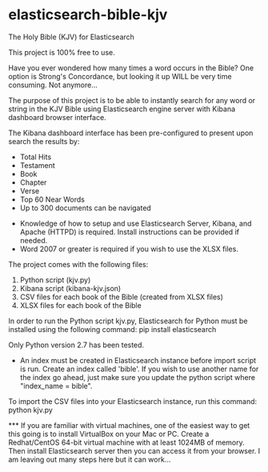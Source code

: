 elasticsearch-bible-kjv
=======================

The Holy Bible (KJV) for Elasticsearch

This project is 100% free to use.

Have you ever wondered how many times a word occurs in the Bible? One option is Strong's Concordance, but looking it up WILL be very time consuming. Not anymore...

The purpose of this project is to be able to instantly search for any word or string in the KJV Bible using Elasticsearch engine server with Kibana dashboard browser interface.

The Kibana dashboard interface has been pre-configured to present upon search the results by:
- Total Hits
- Testament
- Book
- Chapter
- Verse
- Top 60 Near Words
- Up to 300 documents can be navigated

* Knowledge of how to setup and use Elasticsearch Server, Kibana, and Apache (HTTPD) is required. Install instructions can be provided if needed.
* Word 2007 or greater is required if you wish to use the XLSX files.

The project comes with the following files:
1. Python script (kjv.py)
2. Kibana script (kibana-kjv.json)
3. CSV files for each book of the Bible (created from XLSX files)
4. XLSX files for each book of the Bible

In order to run the Python script kjv.py, Elasticsearch for Python must be installed using the following command:
pip install elasticsearch

Only Python version 2.7 has been tested.

* An index must be created in Elasticsearch instance before import script is run. Create an index called 'bible'.
If you wish to use another name for the index go ahead, just make sure you update the python script where "index_name = bible".

To import the CSV files into your Elasticsearch instance, run this command:
python kjv.py

*** If you are familiar with virtual machines, one of the easiest way to get this going is to install VirtualBox on your Mac or PC. Create a Redhat/CentOS 64-bit virtual machine with at least 1024MB of memory. Then install Elasticsearch server then you can access it from your browser. I am leaving out many steps here but it can work...

